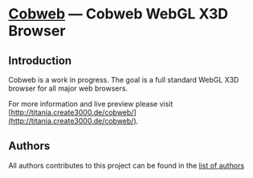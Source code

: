 [Cobweb](http://titania.create3000.de/cobweb/) — Cobweb WebGL X3D Browser
==================================================

Introduction
--------------------------------------

Cobweb is a work in progress. The goal is a full standard WebGL X3D browser for all major web browsers.

For more information and live preview please visit [http://titania.create3000.de/cobweb/](http://titania.create3000.de/cobweb/).

Authors
--------------------------------------
All authors contributes to this project can be found in the [list of authors](AUTHORS.md)